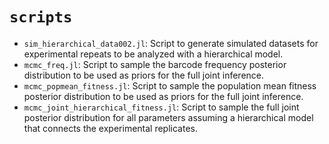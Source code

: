 # `scripts`

- `sim_hierarchical_data002.jl`: Script to generate simulated datasets for
  experimental repeats to be analyzed with a hierarchical model.
- `mcmc_freq.jl`: Script to sample the barcode frequency posterior distribution
  to be used as priors for the full joint inference.
- `mcmc_popmean_fitness.jl`: Script to sample the population mean fitness
  posterior distribution to be used as priors for the full joint inference.
- `mcmc_joint_hierarchical_fitness.jl`: Script to sample the full joint posterior
  distribution for all parameters assuming a hierarchical model that connects the
  experimental replicates.
  
